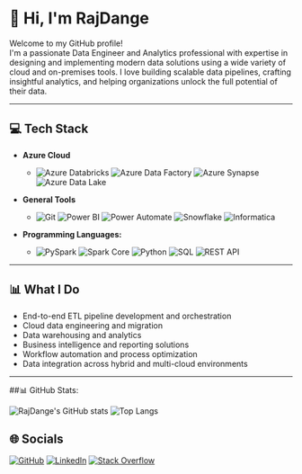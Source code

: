 # 👋 Hi, I'm RajDange

Welcome to my GitHub profile!  
I'm a passionate Data Engineer and Analytics professional with expertise in designing and implementing modern data solutions using a wide variety of cloud and on-premises tools. I love building scalable data pipelines, crafting insightful analytics, and helping organizations unlock the full potential of their data.

---

## 💻 Tech Stack

- **Azure Cloud** 
  - ![Azure Databricks](https://img.shields.io/badge/Azure%20Databricks-FF6F00?style=for-the-badge&logo=databricks&logoColor=white) ![Azure Data Factory](https://img.shields.io/badge/Azure%20Data%20Factory-0066B8?style=for-the-badge&logo=microsoft-azure&logoColor=white) ![Azure Synapse](https://img.shields.io/badge/Azure%20Synapse-0078D4?style=for-the-badge&logo=microsoft-azure&logoColor=white) ![Azure Data Lake](https://img.shields.io/badge/Azure%20Data%20Lake-0078D4?style=for-the-badge&logo=microsoft-azure&logoColor=white)

- **General Tools** 
  - ![Git](https://img.shields.io/badge/Git-F05032?style=for-the-badge&logo=git&logoColor=white) ![Power BI](https://img.shields.io/badge/Power%20BI-F2C811?style=for-the-badge&logo=powerbi&logoColor=white) ![Power Automate](https://img.shields.io/badge/Power%20Automate-0066FF?style=for-the-badge&logo=microsoft-power-automate&logoColor=white) ![Snowflake](https://img.shields.io/badge/Snowflake-29B5E8?style=for-the-badge&logo=snowflake&logoColor=white) ![Informatica](https://img.shields.io/badge/Informatica-E8572F?style=for-the-badge&logoColor=white)

- **Programming Languages:**  
  - ![PySpark](https://img.shields.io/badge/PySpark-E25A1C?style=for-the-badge&logo=apache-spark&logoColor=white) ![Spark Core](https://img.shields.io/badge/Spark%20Core-E25A1C?style=for-the-badge&logo=apache-spark&logoColor=white) ![Python](https://img.shields.io/badge/Python-3776AB?style=for-the-badge&logo=python&logoColor=white) ![SQL](https://img.shields.io/badge/SQL-003B57?style=for-the-badge&logo=postgresql&logoColor=white) ![REST API](https://img.shields.io/badge/REST%20API-02569B?style=for-the-badge&logo=api&logoColor=white)
 
---

## 📊 What I Do

- End-to-end ETL pipeline development and orchestration
- Cloud data engineering and migration
- Data warehousing and analytics
- Business intelligence and reporting solutions
- Workflow automation and process optimization
- Data integration across hybrid and multi-cloud environments

---

##📊 GitHub Stats:

![RajDange's GitHub stats](https://github-readme-stats.vercel.app/api?username=RajDange&show_icons=true&theme=radical)
![Top Langs](https://github-readme-stats.vercel.app/api/top-langs/?username=RajDange&layout=compact&theme=radical)

## 🌐 Socials

[![GitHub](https://img.shields.io/badge/GitHub-181717?style=for-the-badge&logo=github&logoColor=white)](https://github.com/RajDange)
[![LinkedIn](https://img.shields.io/badge/LinkedIn-0077B5?style=for-the-badge&logo=linkedin&logoColor=white)](https://www.linkedin.com/in/raj-dange)
[![Stack Overflow](https://img.shields.io/badge/StackOverflow-F58025?style=for-the-badge&logo=stackoverflow&logoColor=white)](https://stackoverflow.com/)
